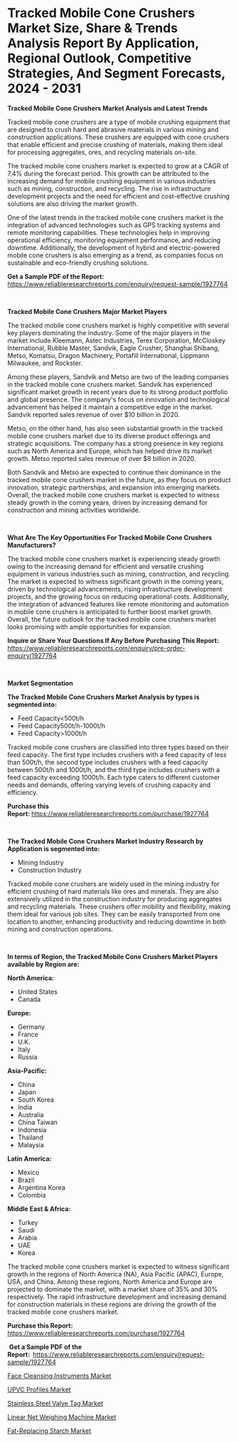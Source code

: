 <p><h1>Tracked Mobile Cone Crushers Market Size, Share & Trends Analysis Report By Application, Regional Outlook, Competitive Strategies, And Segment Forecasts, 2024 - 2031</h1></p><p><strong>Tracked Mobile Cone Crushers Market Analysis and Latest Trends</strong></p>
<p><p>Tracked mobile cone crushers are a type of mobile crushing equipment that are designed to crush hard and abrasive materials in various mining and construction applications. These crushers are equipped with cone crushers that enable efficient and precise crushing of materials, making them ideal for processing aggregates, ores, and recycling materials on-site.</p><p>The tracked mobile cone crushers market is expected to grow at a CAGR of 7.4% during the forecast period. This growth can be attributed to the increasing demand for mobile crushing equipment in various industries such as mining, construction, and recycling. The rise in infrastructure development projects and the need for efficient and cost-effective crushing solutions are also driving the market growth.</p><p>One of the latest trends in the tracked mobile cone crushers market is the integration of advanced technologies such as GPS tracking systems and remote monitoring capabilities. These technologies help in improving operational efficiency, monitoring equipment performance, and reducing downtime. Additionally, the development of hybrid and electric-powered mobile cone crushers is also emerging as a trend, as companies focus on sustainable and eco-friendly crushing solutions.</p></p>
<p><strong>Get a Sample PDF of the Report:&nbsp;</strong> <a href="https://www.reliableresearchreports.com/enquiry/request-sample/1927764">https://www.reliableresearchreports.com/enquiry/request-sample/1927764</a></p>
<p>&nbsp;</p>
<p><strong>Tracked Mobile Cone Crushers Major Market Players</strong></p>
<p><p>The tracked mobile cone crushers market is highly competitive with several key players dominating the industry. Some of the major players in the market include Kleemann, Astec Industries, Terex Corporation, McCloskey International, Rubble Master, Sandvik, Eagle Crusher, Shanghai Shibang, Metso, Komatsu, Dragon Machinery, Portafill International, Lippmann Milwaukee, and Rockster.</p><p>Among these players, Sandvik and Metso are two of the leading companies in the tracked mobile cone crushers market. Sandvik has experienced significant market growth in recent years due to its strong product portfolio and global presence. The company's focus on innovation and technological advancement has helped it maintain a competitive edge in the market. Sandvik reported sales revenue of over $10 billion in 2020.</p><p>Metso, on the other hand, has also seen substantial growth in the tracked mobile cone crushers market due to its diverse product offerings and strategic acquisitions. The company has a strong presence in key regions such as North America and Europe, which has helped drive its market growth. Metso reported sales revenue of over $8 billion in 2020.</p><p>Both Sandvik and Metso are expected to continue their dominance in the tracked mobile cone crushers market in the future, as they focus on product innovation, strategic partnerships, and expansion into emerging markets. Overall, the tracked mobile cone crushers market is expected to witness steady growth in the coming years, driven by increasing demand for construction and mining activities worldwide.</p></p>
<p>&nbsp;</p>
<p><strong>What Are The Key Opportunities For Tracked Mobile Cone Crushers Manufacturers?</strong></p>
<p><p>The tracked mobile cone crushers market is experiencing steady growth owing to the increasing demand for efficient and versatile crushing equipment in various industries such as mining, construction, and recycling. The market is expected to witness significant growth in the coming years, driven by technological advancements, rising infrastructure development projects, and the growing focus on reducing operational costs. Additionally, the integration of advanced features like remote monitoring and automation in mobile cone crushers is anticipated to further boost market growth. Overall, the future outlook for the tracked mobile cone crushers market looks promising with ample opportunities for expansion.</p></p>
<p><strong>Inquire or Share Your Questions If Any Before Purchasing This Report:</strong> <a href="https://www.reliableresearchreports.com/enquiry/pre-order-enquiry/1927764">https://www.reliableresearchreports.com/enquiry/pre-order-enquiry/1927764</a></p>
<p>&nbsp;</p>
<p><strong>Market Segmentation</strong></p>
<p><strong>The Tracked Mobile Cone Crushers Market Analysis by types is segmented into:</strong></p>
<p><ul><li>Feed Capacity<500t/h</li><li>Feed Capacity500t/h-1000t/h</li><li>Feed Capacity>1000t/h</li></ul></p>
<p><p>Tracked mobile cone crushers are classified into three types based on their feed capacity. The first type includes crushers with a feed capacity of less than 500t/h, the second type includes crushers with a feed capacity between 500t/h and 1000t/h, and the third type includes crushers with a feed capacity exceeding 1000t/h. Each type caters to different customer needs and demands, offering varying levels of crushing capacity and efficiency.</p></p>
<p><strong>Purchase this Report:&nbsp;</strong><a href="https://www.reliableresearchreports.com/purchase/1927764">https://www.reliableresearchreports.com/purchase/1927764</a></p>
<p>&nbsp;</p>
<p><strong>The Tracked Mobile Cone Crushers Market Industry Research by Application is segmented into:</strong></p>
<p><ul><li>Mining Industry</li><li>Construction Industry</li></ul></p>
<p><p>Tracked mobile cone crushers are widely used in the mining industry for efficient crushing of hard materials like ores and minerals. They are also extensively utilized in the construction industry for producing aggregates and recycling materials. These crushers offer mobility and flexibility, making them ideal for various job sites. They can be easily transported from one location to another, enhancing productivity and reducing downtime in both mining and construction operations.</p></p>
<p>&nbsp;</p>
<p><strong>In terms of Region, the Tracked Mobile Cone Crushers Market Players available by Region are:</strong></p>
<p>
    <p> <strong> North America: </strong>
        <ul>
            <li>United States</li>
            <li>Canada</li>
        </ul>
        </p> 
    <p> <strong> Europe: </strong>
        <ul>
            <li>Germany</li>
            <li>France</li>
            <li>U.K.</li>
            <li>Italy</li>
            <li>Russia</li>
        </ul>
        </p> 
    <p> <strong> Asia-Pacific: </strong>
        <ul>
            <li>China</li>
            <li>Japan</li>
            <li>South Korea</li>
            <li>India</li>
            <li>Australia</li>
            <li>China Taiwan</li>
            <li>Indonesia</li>
            <li>Thailand</li>
            <li>Malaysia</li>
        </ul>
        </p> 
    <p> <strong> Latin America: </strong>
        <ul>
            <li>Mexico</li>
            <li>Brazil</li>
            <li>Argentina Korea</li>
            <li>Colombia</li>
        </ul>
        </p> 
    <p> <strong> Middle East & Africa: </strong>
        <ul>
            <li>Turkey</li>
            <li>Saudi</li>
            <li>Arabia</li>
            <li>UAE</li>
            <li>Korea</li>
        </ul>
    </p>
    </p>
<p><p>The tracked mobile cone crushers market is expected to witness significant growth in the regions of North America (NA), Asia Pacific (APAC), Europe, USA, and China. Among these regions, North America and Europe are projected to dominate the market, with a market share of 35% and 30% respectively. The rapid infrastructure development and increasing demand for construction materials in these regions are driving the growth of the tracked mobile cone crushers market.</p></p>
<p><strong>Purchase this Report: </strong><a href="https://www.reliableresearchreports.com/purchase/1927764">https://www.reliableresearchreports.com/purchase/1927764</a></p>
<p>&nbsp;<strong>Get a Sample PDF of the Report:&nbsp;&nbsp;</strong><a href="https://www.reliableresearchreports.com/enquiry/request-sample/1927764">https://www.reliableresearchreports.com/enquiry/request-sample/1927764</a></p>
<p><strong></strong></p>
<p><p><a href="https://view.publitas.com/reportprime-1/face-cleansing-instruments-market-research-report-provides-thorough-industry-overview-which-offers-an-in-depth-analysis-of-product-trends-and-new-market-divisions/">Face Cleansing Instruments Market</a></p><p><a href="https://view.publitas.com/reportprime-1/upvc-profiles-market-size-furnishes-valuable-information-encompassing-market-share-market-trends-and-projections-spanning-from-2024-to-2031/">UPVC Profiles Market</a></p><p><a href="https://funky-papaya-cf4.notion.site/Stainless-Steel-Valve-Tag-Market-Challenges-Opportunities-and-Growth-Drivers-and-Major-Market-Pla-609bf38a1efc49c79809174eea519d0b">Stainless Steel Valve Tag Market</a></p><p><a href="https://confirmed-shield-e13.notion.site/Linear-Net-Weighing-Machine-Market-Size-Market-Share-and-Global-Market-Analysis-Report-2024-2031-95124c3a546f451b8cefdf565f7a0a65">Linear Net Weighing Machine Market</a></p><p><a href="https://sore-arch-6db.notion.site/Fat-Replacing-Starch-Market-Size-2024-2031-Global-Industrial-Analysis-Key-Geographical-Regions-M-8cbd1e02cb714ab79b9b1189ac938cd2">Fat-Replacing Starch Market</a></p></p>